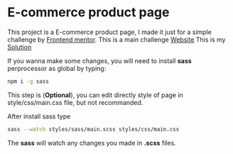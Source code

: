 # E-commerce product page

This project is a E-commerce product page, I made it just for a simple challenge by [Frontend mentor](https://www.frontendmentor.io?ref=challenge).
This is a main challenge [Website](https://www.frontendmentor.io/challenges/ecommerce-product-page-UPsZ9MJp6)
This is my [Solution](https://sitecom.vercel.app)

If you wanna make some changes, you will need to install **sass** perprocessor as global by typing:

```sh
npm i -g sass
```

This step is (**Optional**), you can edit directly style of page in style/css/main.css file, but not recommanded.

After install sass type

```sh
sass --watch styles/sass/main.scss styles/css/main.css
```

The **sass** will watch any changes you made in **.scss** files.
